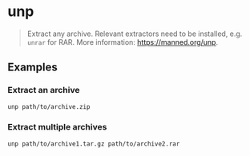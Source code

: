 # unp

> Extract any archive. Relevant extractors need to be installed, e.g. `unrar` for RAR. More information: <https://manned.org/unp>.

## Examples

### Extract an archive

```bash
unp path/to/archive.zip
```

### Extract multiple archives

```bash
unp path/to/archive1.tar.gz path/to/archive2.rar
```
